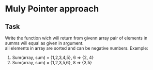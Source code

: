 # Muly Pointer approach 
## Task 
Write the function wich will return from givenn array pair of elements in summs will equal as given in argument.  
all elements in array are sorted and can be negative numbers.
Example:  
1. Sum(array, sum) = {1,2,3,4,5}, 6 => {2, 4}
2. Sum(array, sum) = {1,2,3,5,6}, 8 => {3,5}
